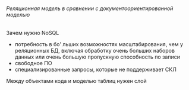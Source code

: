 
###### Реляционная модель в сравнении с документоориентированной моделью

Зачем нужно NoSQL
- потребность в бо' льших возможностях масштабирования, чем у реляционных БД, включая обработку очень больших наборов данных или очень большую пропускную способность по записи
- свободное ПО
- специализированные запросы, которые не поддерживает СКЛ

Между объектами кода и моделью таблиц нужен слой